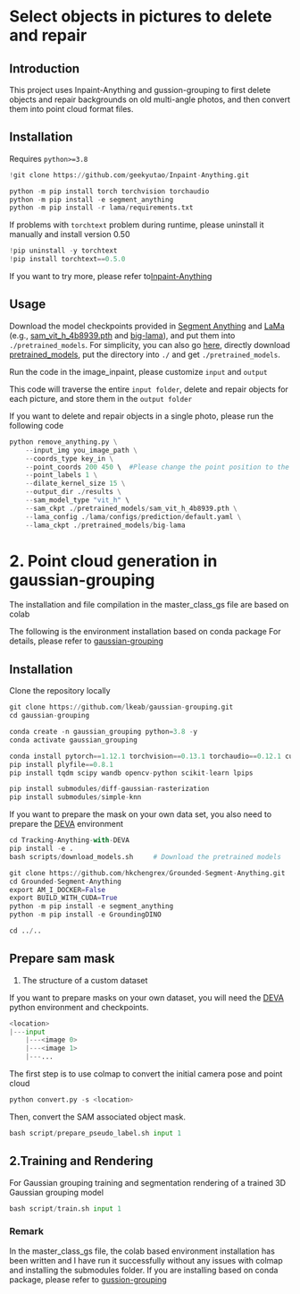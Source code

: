 # Select objects in pictures to delete and repair

## Introduction

This project uses Inpaint-Anything and gussion-grouping to first delete objects and repair backgrounds on old multi-angle photos, and then convert them into point cloud format files.

## Installation




Requires  `python>=3.8`


```python
!git clone https://github.com/geekyutao/Inpaint-Anything.git
```

```python
python -m pip install torch torchvision torchaudio
python -m pip install -e segment_anything
python -m pip install -r lama/requirements.txt
```

If problems with `torchtext` problem during runtime, please uninstall it manually and install version 0.50


```python
!pip uninstall -y torchtext
!pip install torchtext==0.5.0
```

If you want to try more, please refer to[Inpaint-Anything](https://github.com/geekyutao/Inpaint-Anything?tab=readme-ov-file)

## Usage

Download the model checkpoints provided in [Segment Anything](./segment_anything/README.md) and [LaMa](./lama/README.md) (e.g., [sam_vit_h_4b8939.pth](https://dl.fbaipublicfiles.com/segment_anything/sam_vit_h_4b8939.pth) and [big-lama](https://disk.yandex.ru/d/ouP6l8VJ0HpMZg)), and put them into `./pretrained_models`. For simplicity, you can also go [here](https://drive.google.com/drive/folders/1ST0aRbDRZGli0r7OVVOQvXwtadMCuWXg?usp=sharing), directly download [pretrained_models](https://drive.google.com/drive/folders/1wpY-upCo4GIW4wVPnlMh_ym779lLIG2A?usp=sharing), put the directory into `./` and get `./pretrained_models`.


Run the code in the image_inpaint, please customize `input` and `output`

This code will traverse the entire `input folder`, delete and repair objects for each picture, and store them in the `output folder`

If you want to delete and repair objects in a single photo, please run the following code


```python
python remove_anything.py \
    --input_img you_image_path \
    --coords_type key_in \
    --point_coords 200 450 \  #Please change the point position to the pixel point of the object you want to delete.
    --point_labels 1 \
    --dilate_kernel_size 15 \
    --output_dir ./results \
    --sam_model_type "vit_h" \
    --sam_ckpt ./pretrained_models/sam_vit_h_4b8939.pth \
    --lama_config ./lama/configs/prediction/default.yaml \
    --lama_ckpt ./pretrained_models/big-lama
```

# 2. Point cloud generation in gaussian-grouping


The installation and file compilation in the master_class_gs file are based on colab

The following is the environment installation based on conda package
For details, please refer to [gaussian-grouping](https://github.com/lkeab/gaussian-grouping/tree/main)

## Installation

Clone the repository locally


```python
git clone https://github.com/lkeab/gaussian-grouping.git
cd gaussian-grouping
```


```python
conda create -n gaussian_grouping python=3.8 -y
conda activate gaussian_grouping

conda install pytorch==1.12.1 torchvision==0.13.1 torchaudio==0.12.1 cudatoolkit=11.3 -c pytorch
pip install plyfile==0.8.1
pip install tqdm scipy wandb opencv-python scikit-learn lpips

pip install submodules/diff-gaussian-rasterization
pip install submodules/simple-knn
```

If you want to prepare the mask on your own data set, you also need to prepare the [DEVA](https://github.com/hkchengrex/Tracking-Anything-with-DEVA) environment


```python
cd Tracking-Anything-with-DEVA
pip install -e .
bash scripts/download_models.sh     # Download the pretrained models

git clone https://github.com/hkchengrex/Grounded-Segment-Anything.git
cd Grounded-Segment-Anything
export AM_I_DOCKER=False
export BUILD_WITH_CUDA=True
python -m pip install -e segment_anything
python -m pip install -e GroundingDINO

cd ../..
```

## Prepare sam mask


1. The structure of a custom dataset

If you want to prepare masks on your own dataset, you will need the [DEVA](https://github.com/lkeab/gaussian-grouping/blob/main/Tracking-Anything-with-DEVA/README.md) python environment and checkpoints.


```python
<location>
|---input
    |---<image 0>
    |---<image 1>
    |---...
```

The first step is to use colmap to convert the initial camera pose and point cloud


```python
python convert.py -s <location>
```

Then, convert the SAM associated object mask.


```python
bash script/prepare_pseudo_label.sh input 1
```

## 2.Training and Rendering

For Gaussian grouping training and segmentation rendering of a trained 3D Gaussian grouping model


```python
bash script/train.sh input 1
```

### Remark

In the master_class_gs file, the colab based environment installation has been written and I have run it successfully without any issues with colmap and installing the submodules folder.
If you are installing based on conda package, please refer to [gussion-grouping](https://github.com/lkeab/gaussian-grouping/tree/main)

